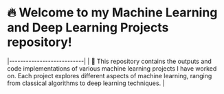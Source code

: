# 🔥 Welcome to my Machine Learning and Deep Learning Projects repository! 

<!-- | Machine Learning Projects | -->
|---------------------------|
| 📜 This repository contains the outputs and code implementations of various machine learning projects I have worked on. Each project explores different aspects of machine learning, ranging from classical algorithms to deep learning techniques. |

